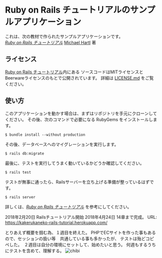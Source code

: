 
# Ruby on Rails チュートリアルのサンプルアプリケーション

これは、次の教材で作られたサンプルアプリケーションです。   
[*Ruby on Rails チュートリアル*](https://railstutorial.jp/)
[Michael Hartl](http://www.michaelhartl.com/) 著

## ライセンス

[Ruby on Rails チュートリアル](https://railstutorial.jp/)内にある
ソースコードはMITライセンスとBeerwareライセンスのもとで公開されています。
詳細は [LICENSE.md](LICENSE.md) をご覧ください。

## 使い方

このアプリケーションを動かす場合は、まずはリポジトリを手元にクローンしてください。
その後、次のコマンドで必要になる RubyGems をインストールします。

```
$ bundle install --without production
```

その後、データベースへのマイグレーションを実行します。

```
$ rails db:migrate
```

最後に、テストを実行してうまく動いているかどうか確認してください。

```
$ rails test
```

テストが無事に通ったら、Railsサーバーを立ち上げる準備が整っているはずです。

```
$ rails server
```

詳しくは、[*Ruby on Rails チュートリアル*](https://railstutorial.jp/)
を参考にしてください。

2018年2月20日  Railsチュートリアル開始
2018年4月24日  14章まで完成。
URL: https://kakerukaneko-rails-tutorial.herokuapp.com/

とりあえず概要を掴む為、１週目を終えた。
PHPでECサイトを作った事もあるので、セッションの扱い等　共通している事も多かったが、
テストは殆どコピペした。　２週目は自分の環境にセットして、始めたいと思う。
何週もするうちにテストを含めて、理解する。
![chibi](app/assets/images/chebi2.JPG)